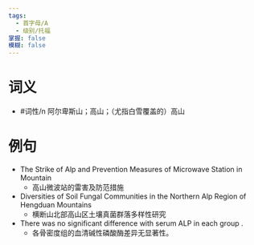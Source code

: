 ```yaml
---
tags:
  - 首字母/A
  - 级别/托福
掌握: false
模糊: false
---
```

# 词义
- #词性/n  阿尔卑斯山；高山；（尤指白雪覆盖的）高山
# 例句
- The Strike of Alp and Prevention Measures of Microwave Station in Mountain
	- 高山微波站的雷害及防范措施
- Diversities of Soil Fungal Communities in the Northern Alp Region of Hengduan Mountains
	- 横断山北部高山区土壤真菌群落多样性研究
- There was no significant difference with serum ALP in each group .
	- 各骨密度组的血清碱性磷酸酶差异无显著性。
